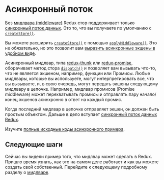 # Асинхронный поток

Без [мидлвара (middleware)](Middleware.md) Redux стор поддерживает только [синхронный поток данных](../basics/DataFlow.md). Это то, что вы получаете по умолчанию с [`createStore()`](../api/createStore.md).

Вы можете расширить [`createStore()`](../api/createStore.md) с помощью [`applyMiddleware()`](../api/applyMiddleware.md). Это не обязательно, но это позволит вам [выразить асинхронные экшены в удобном виде](AsyncActions.md).

Асинхронный мидлвар, типа [redux-thunk](https://github.com/gaearon/redux-thunk) или [redux-promise](https://github.com/acdlite/redux-promise), оборачивает метод стора [`dispatch()`](../api/Store.md#dispatch) и позволяет вам вызывать что-то, что не является экшеном, например, функции или Промисы. Любые мидлвары, которые вы используете, могут интерпретировать все, что вы вызываете, и, в свою очередь, могут передать экшены следующему мидлвару в цепочке. Например, мидлвар промисов (Promise middleware) может перехватывать промисы и отправлять пару начало/конец экшенов асинхронно в ответ на каждый промис.

Когда последний мидлвар в цепочке отправляет экшен, он должен быть простым объектом. Дальше в дело вступает [синхронный поток данных Redux](../basics/DataFlow.md).

Изучите [полные исходные коды асинхронного примера](ExampleRedditAPI.md).

## Следующие шаги

Сейчас вы видели пример того, что мидлвар может сделать в Redux. Пришло время узнать, как это на самом деле работает и как вы можете создать свой собственный. Перейдите к следующему подробному разделу о [мидлваре](Middleware.md).

